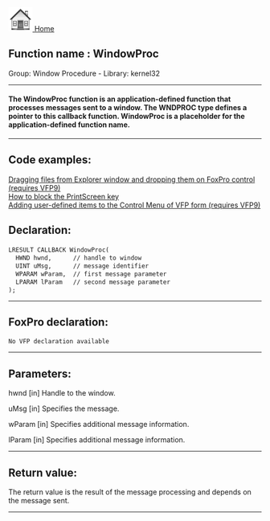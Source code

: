 [<img src="../../images/home.png"> Home ](https://github.com/VFPX/Win32API)  

## Function name : WindowProc
Group: Window Procedure - Library: kernel32    
***  


#### The WindowProc function is an application-defined function that processes messages sent to a window. The WNDPROC type defines a pointer to this callback function. WindowProc is a placeholder for the application-defined function name.
***  


## Code examples:
[Dragging files from Explorer window and dropping them on FoxPro control (requires VFP9)](../../samples/sample_323.md)  
[How to block the PrintScreen key](../../samples/sample_489.md)  
[Adding user-defined items to the Control Menu of VFP form (requires VFP9)](../../samples/sample_512.md)  

## Declaration:
```foxpro  
LRESULT CALLBACK WindowProc(
  HWND hwnd,      // handle to window
  UINT uMsg,      // message identifier
  WPARAM wParam,  // first message parameter
  LPARAM lParam   // second message parameter
);  
```  
***  


## FoxPro declaration:
```foxpro  
No VFP declaration available  
```  
***  


## Parameters:
hwnd 
[in] Handle to the window. 

uMsg 
[in] Specifies the message. 

wParam 
[in] Specifies additional message information. 

lParam 
[in] Specifies additional message information.  
***  


## Return value:
The return value is the result of the message processing and depends on the message sent.  
***  


